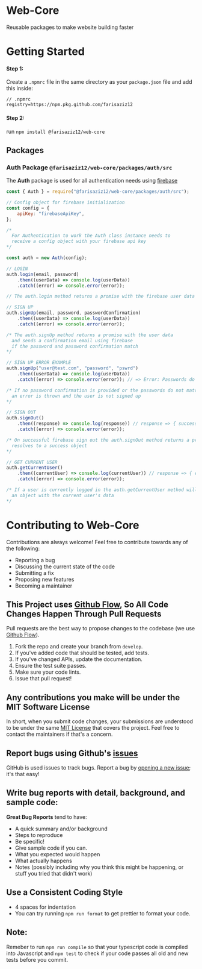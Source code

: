 # Web-Core

Reusable packages to make website building faster

# Getting Started

#### Step 1:

Create a `.npmrc` file in the same directory as your `package.json` file and add this inside:

```
// .npmrc
registry=https://npm.pkg.github.com/farisaziz12
```

#### Step 2:

run `npm install @farisaziz12/web-core`

## Packages

### Auth Package `@farisaziz12/web-core/packages/auth/src`

The **Auth** package is used for all authentication needs using [firebase](https://firebase.google.com/docs/web/setup)

```javascript
const { Auth } = require("@farisaziz12/web-core/packages/auth/src");

// Config object for firebase initialization
const config = {
    apiKey: "firebaseApiKey",
};

/*
  For Authentication to work the Auth class instance needs to 
  receive a config object with your firebase api key
*/

const auth = new Auth(config);

// LOGIN
auth.login(email, password)
    .then((userData) => console.log(userData))
    .catch((error) => console.error(error));

// The auth.login method returns a promise with the firebase user data

// SIGN UP
auth.signUp(email, password, passwordConfirmation)
    .then((userData) => console.log(userData))
    .catch((error) => console.error(error));

/* The auth.signUp method returns a promise with the user data
  and sends a confirmation email using firebase
  if the password and password confirmation match
*/

// SIGN UP ERROR EXAMPLE
auth.signUp("user@test.com", "password", "pswrd")
    .then((userData) => console.log(userData))
    .catch((error) => console.error(error)); // => Error: Passwords do not match

/* If no password confirmation is provided or the passwords do not match
  an error is thrown and the user is not signed up
*/

// SIGN OUT
auth.signOut()
    .then((response) => console.log(response)) // response => { success: true }
    .catch((error) => console.error(error));

/* On successful firebase sign out the auth.signOut method returns a promise which
  resolves to a success object
*/

// GET CURRENT USER
auth.getCurrentUser()
    .then((currentUser) => console.log(currentUser)) // response => { email: "xxx@xxx.com", ... }
    .catch((error) => console.error(error));

/* If a user is currently logged in the auth.getCurrentUser method will return
  an object with the current user's data
*/
```

# Contributing to Web-Core
Contributions are always welcome! Feel free to contribute towards any of the following:

- Reporting a bug
- Discussing the current state of the code
- Submitting a fix
- Proposing new features
- Becoming a maintainer


## This Project uses [Github Flow](https://guides.github.com/introduction/flow/index.html), So All Code Changes Happen Through Pull Requests
Pull requests are the best way to propose changes to the codebase (we use [Github Flow](https://guides.github.com/introduction/flow/index.html)).

1. Fork the repo and create your branch from `develop`.
2. If you've added code that should be tested, add tests.
3. If you've changed APIs, update the documentation.
4. Ensure the test suite passes.
5. Make sure your code lints.
6. Issue that pull request!

## Any contributions you make will be under the MIT Software License
In short, when you submit code changes, your submissions are understood to be under the same [MIT License](http://choosealicense.com/licenses/mit/) that covers the project. Feel free to contact the maintainers if that's a concern.

## Report bugs using Github's [issues](https://github.com/farisaziz12/web-core/issues)
GitHub is used issues to track bugs. Report a bug by [opening a new issue](); it's that easy!

## Write bug reports with detail, background, and sample code:

**Great Bug Reports** tend to have:

- A quick summary and/or background
- Steps to reproduce
- Be specific!
- Give sample code if you can.
- What you expected would happen
- What actually happens
- Notes (possibly including why you think this might be happening, or stuff you tried that didn't work)


## Use a Consistent Coding Style

* 4 spaces for indentation
* You can try running `npm run format` to get prettier to format your code.

## Note:

Remeber to run `npm run compile` so that your typescript code is compiled into Javascript and `npm test` to check if your code passes all old and new tests before you commit.
